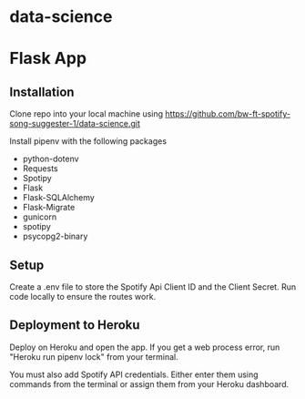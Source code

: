 # data-science

# Flask App 

## Installation

Clone repo into your local machine using https://github.com/bw-ft-spotify-song-suggester-1/data-science.git

Install pipenv with the following packages
* python-dotenv 
* Requests
* Spotipy
* Flask
* Flask-SQLAlchemy
* Flask-Migrate
* gunicorn
* spotipy
* psycopg2-binary

## Setup
Create a .env file to store the Spotify Api Client ID and the Client Secret.
Run code locally to ensure the routes work.

## Deployment to Heroku
Deploy on Heroku and open the app. If you get a web process error, run "Heroku run pipenv lock" from your terminal.

You must also add Spotify API credentials. Either enter them using commands from the terminal or assign them from your Heroku dashboard.